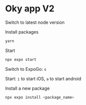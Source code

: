 # Oky app V2

Switch to latest node version

Install packages

```bash
yarn
```

Start

```bash
npx expo start
```

Switch to ExpoGo:
`s`

Start:
`i` to start iOS, `a` to start android

Install a new package

```bash
npx expo install <package_name>
```
